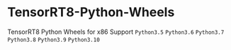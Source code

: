 # TensorRT8-Python-Wheels
TensorRT8 Python Wheels for x86
Support `Python3.5` `Python3.6` `Python3.7` `Python3.8` `Python3.9` `Python3.10`
